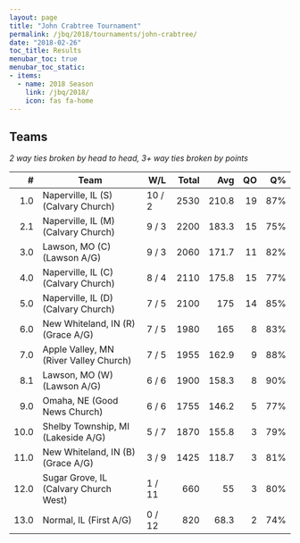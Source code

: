 ```yaml
---
layout: page
title: "John Crabtree Tournament"
permalink: /jbq/2018/tournaments/john-crabtree/
date: "2018-02-26"
toc_title: Results
menubar_toc: true
menubar_toc_static:
- items:
  - name: 2018 Season
    link: /jbq/2018/
    icon: fas fa-home
---
```


## Teams

*2 way ties broken by head to head, 3+ way ties broken by points*

|    # | Team                                   | W/L    | Total |   Avg |   QO |   Q% |
| ---: | -------------------------------------- | ------ | ----: | ----: | ---: | ---: |
|  1.0 | Naperville, IL (S) (Calvary Church)    | 10 / 2 |  2530 | 210.8 |   19 |  87% |
|  2.1 | Naperville, IL (M) (Calvary Church)    | 9 / 3  |  2200 | 183.3 |   15 |  75% |
|  3.0 | Lawson, MO (C) (Lawson A/G)            | 9 / 3  |  2060 | 171.7 |   11 |  82% |
|  4.0 | Naperville, IL (C) (Calvary Church)    | 8 / 4  |  2110 | 175.8 |   15 |  77% |
|  5.0 | Naperville, IL (D) (Calvary Church)    | 7 / 5  |  2100 |   175 |   14 |  85% |
|  6.0 | New Whiteland, IN (R) (Grace A/G)      | 7 / 5  |  1980 |   165 |    8 |  83% |
|  7.0 | Apple Valley, MN (River Valley Church) | 7 / 5  |  1955 | 162.9 |    9 |  88% |
|  8.1 | Lawson, MO (W) (Lawson A/G)            | 6 / 6  |  1900 | 158.3 |    8 |  90% |
|  9.0 | Omaha, NE (Good News Church)           | 6 / 6  |  1755 | 146.2 |    5 |  77% |
| 10.0 | Shelby Township, MI (Lakeside A/G)     | 5 / 7  |  1870 | 155.8 |    3 |  79% |
| 11.0 | New Whiteland, IN (B) (Grace A/G)      | 3 / 9  |  1425 | 118.7 |    3 |  81% |
| 12.0 | Sugar Grove, IL (Calvary Church West)  | 1 / 11 |   660 |    55 |    3 |  80% |
| 13.0 | Normal, IL (First A/G)                 | 0 / 12 |   820 |  68.3 |    2 |  74% |

